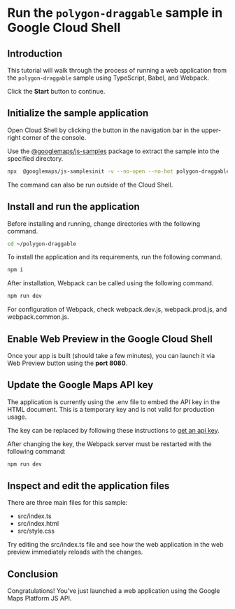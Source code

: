# Run the `polygon-draggable` sample in Google Cloud Shell

<walkthrough-tutorial-duration duration="10"/>

## Introduction

This tutorial will walk through the process of running a web application from
the `polygon-draggable` sample using TypeScript, Babel, and Webpack.

Click the **Start** button to continue.

## Initialize the sample application

Open Cloud Shell by clicking the
<walkthrough-cloud-shell-icon></walkthrough-cloud-shell-icon> button in the
navigation bar in the upper-right corner of the console.

Use the [@googlemaps/js-samples](https://www.npmjs.com/package/@googlemaps/js-samples) package to 
extract the sample into the specified directory.

```bash
npx  @googlemaps/js-samplesinit -v --no-open --no-hot polygon-draggable ~/polygon-draggable
```

The command can also be run outside of the Cloud Shell.

## Install and run the application

Before installing and running, change directories with the following command.

```bash
cd ~/polygon-draggable
```

To install the application and its requirements, run the following command.

```bash
npm i
```

After installation, Webpack can be called using the following command.

```bash
npm run dev
```

For configuration of Webpack, check
<walkthrough-editor-open-file filePath="polygon-draggable/webpack.dev.js">webpack.dev.js</walkthrough-editor-open-file>,
<walkthrough-editor-open-file filePath="polygon-draggable/webpack.prod.js">webpack.prod.js</walkthrough-editor-open-file>,
and
<walkthrough-editor-open-file filePath="polygon-draggable/webpack.common.js">webpack.common.js</walkthrough-editor-open-file>.

## Enable Web Preview in the Google Cloud Shell

Once your app is built (should take a few minutes), you can launch it via
<walkthrough-spotlight-pointer target="cloudshell" spotlightId="devshell-web-preview-button">Web
Preview button</walkthrough-spotlight-pointer> using the **port 8080**.

## Update the Google Maps API key

The application is currently using the
<walkthrough-editor-open-file filePath="polygon-draggable/.env">.env</walkthrough-editor-open-file>
file to embed the API key in the HTML document. This is a temporary key and is
not valid for production usage.

The key can be replaced by following these instructions to
[get an api key](https://developers.google.com/maps/documentation/javascript/get-api-key).

After changing the key, the Webpack server must be restarted with the following
command:

```bash
npm run dev
```

## Inspect and edit the application files

There are three main files for this sample:

*   <walkthrough-editor-open-file filePath="polygon-draggable/src/index.ts">src/index.ts</walkthrough-editor-open-file>
*   <walkthrough-editor-open-file filePath="polygon-draggable/src/index.html">src/index.html</walkthrough-editor-open-file>
*   <walkthrough-editor-open-file filePath="polygon-draggable/src/style.css">src/style.css</walkthrough-editor-open-file>

Try editing the <walkthrough-editor-open-file filePath="polygon-draggable/src/index.ts">src/index.ts</walkthrough-editor-open-file> file and see how the web application in the web preview immediately reloads with the changes.

## Conclusion

<walkthrough-conclusion-trophy></walkthrough-conclusion-trophy>

Congratulations! You've just launched a web application using the Google Maps
Platform JS API.
